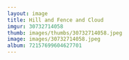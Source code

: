 ```yaml
---
layout: image
title: Hill and Fence and Cloud
imgur: 30732714058
thumb: images/thumbs/30732714058.jpeg
image: images/30732714058.jpeg
album: 72157699604627701
---
```


